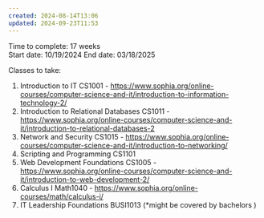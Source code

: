 ```yaml
---
created: 2024-08-14T13:06
updated: 2024-09-23T11:53
---
```

Time to complete: 17 weeks  
Start date: 10/19/2024
End date: 03/18/2025 

Classes to take: 
1. Introduction to IT CS1001 - https://www.sophia.org/online-courses/computer-science-and-it/introduction-to-information-technology-2/
2. Introduction to Relational Databases CS1011 - https://www.sophia.org/online-courses/computer-science-and-it/introduction-to-relational-databases-2
3. Network and Security CS1015 - https://www.sophia.org/online-courses/computer-science-and-it/introduction-to-networking/
4. Scripting and Programming CS1101 
4. Web Development Foundations CS1005 - https://www.sophia.org/online-courses/computer-science-and-it/introduction-to-web-development-2/
5. Calculus I Math1040 - https://www.sophia.org/online-courses/math/calculus-i/
6. IT Leadership Foundations BUSI1013 (*might be covered by bachelors )